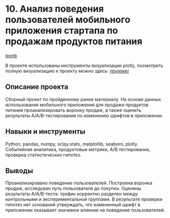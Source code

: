 # 10. Анализ поведения пользователей мобильного приложения стартапа по продажам продуктов питания

[ipynb](https://github.com/Natalyas23/Portfolio/blob/main/10.%20Анализ%20поведения%20пользователей%20мобильного%20приложения/10.%20Анализ%20поведения%20пользователей%20мобильного%20приложения%20стартапа%20по%20продажам%20продуктов%20питания.ipynb)

В проекте использованы инструменты визуализации plotly, посмотреть полную визуализацию к проекту можно здесь: [nbviewer](https://nbviewer.org/github/Natalyas23/Portfolio/blob/c952ddb7752f0f09da1cc05cdab3d970459b6e2c/10.%20Анализ%20поведения%20пользователей%20мобильного%20приложения/10.%20Анализ%20поведения%20пользователей%20мобильного%20приложения%20стартапа%20по%20продажам%20продуктов%20питания.ipynb)

## Описание проекта

Сборный проект по пройденному ранее материалу.  На основе данных использования мобильного приложения для продажи продуктов питания проанализировать воронку продаж, а также оценить результаты A/A/B-тестирования по изменению шрифтов в приложении.

## Навыки и инструменты

Python, pandas, numpy, scipy.stats, matplotlib, seaborn, plotly.  Событийная аналитика, продуктовые метрики, А/В тестирование, проверка статистических гипотез.

## Выводы

Проанализировано поведение пользователей. Построена воронка продаж, исследован путь пользователя до покупки. Оценены результаты A/A/B-теста: трафик корректно разделен между контрольными и экспериментальной группами. В результате проверки гипотез  нет оснований утверждать, что измененный шрифт в приложении оказывает значимое влияние на поведение пользователей.
